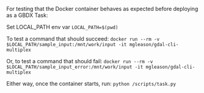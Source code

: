 For testing that the Docker container behaves as expected before deploying as a GBDX Task:

Set LOCAL_PATH env var
`LOCAL_PATH=$(pwd)`

To test a command that should succeed:
`docker run --rm -v $LOCAL_PATH/sample_input:/mnt/work/input -it mgleason/gdal-cli-multiplex`

Or, to test a command that should fail:
`docker run --rm -v $LOCAL_PATH/sample_input_error:/mnt/work/input -it mgleason/gdal-cli-multiplex`

Either way, once the container starts, run:
`python /scripts/task.py`